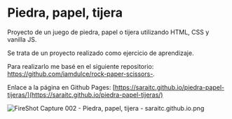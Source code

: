 # Piedra, papel, tijera

Proyecto de un juego de piedra, papel o tijera utilizando HTML, CSS y vanilla JS.

Se trata de un proyecto realizado como ejercicio de aprendizaje.

Para realizarlo me basé en el siguiente repositorio: https://github.com/iamdulce/rock-paper-scissors-.

Enlace a la página en Github Pages: [https://saraitc.github.io/piedra-papel-tijeras/](https://saraitc.github.io/piedra-papel-tijeras/) 

![FireShot Capture 002 - Piedra, papel, tijera - saraitc.github.io.png](Piedra,%20papel,%20tijera%200c3fbb6506e74317bb13bef277ce164f/FireShot_Capture_002_-_Piedra_papel_tijera_-_saraitc.github.io.png)

